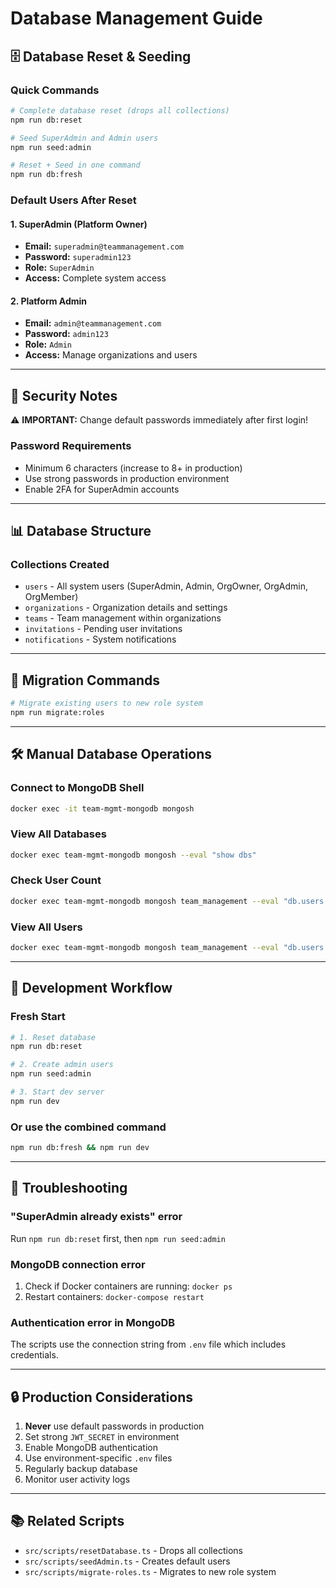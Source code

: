# Database Management Guide

## 🗄️ Database Reset & Seeding

### Quick Commands

```bash
# Complete database reset (drops all collections)
npm run db:reset

# Seed SuperAdmin and Admin users
npm run seed:admin

# Reset + Seed in one command
npm run db:fresh
```

### Default Users After Reset

#### 1. SuperAdmin (Platform Owner)

- **Email:** `superadmin@teammanagement.com`
- **Password:** `superadmin123`
- **Role:** `SuperAdmin`
- **Access:** Complete system access

#### 2. Platform Admin

- **Email:** `admin@teammanagement.com`
- **Password:** `admin123`
- **Role:** `Admin`
- **Access:** Manage organizations and users

---

## 🔐 Security Notes

⚠️ **IMPORTANT:** Change default passwords immediately after first login!

### Password Requirements

- Minimum 6 characters (increase to 8+ in production)
- Use strong passwords in production environment
- Enable 2FA for SuperAdmin accounts

---

## 📊 Database Structure

### Collections Created

- `users` - All system users (SuperAdmin, Admin, OrgOwner, OrgAdmin, OrgMember)
- `organizations` - Organization details and settings
- `teams` - Team management within organizations
- `invitations` - Pending user invitations
- `notifications` - System notifications

---

## 🔄 Migration Commands

```bash
# Migrate existing users to new role system
npm run migrate:roles
```

---

## 🛠️ Manual Database Operations

### Connect to MongoDB Shell

```bash
docker exec -it team-mgmt-mongodb mongosh
```

### View All Databases

```bash
docker exec team-mgmt-mongodb mongosh --eval "show dbs"
```

### Check User Count

```bash
docker exec team-mgmt-mongodb mongosh team_management --eval "db.users.countDocuments()"
```

### View All Users

```bash
docker exec team-mgmt-mongodb mongosh team_management --eval "db.users.find().pretty()"
```

---

## 📝 Development Workflow

### Fresh Start

```bash
# 1. Reset database
npm run db:reset

# 2. Create admin users
npm run seed:admin

# 3. Start dev server
npm run dev
```

### Or use the combined command

```bash
npm run db:fresh && npm run dev
```

---

## 🐛 Troubleshooting

### "SuperAdmin already exists" error

Run `npm run db:reset` first, then `npm run seed:admin`

### MongoDB connection error

1. Check if Docker containers are running: `docker ps`
2. Restart containers: `docker-compose restart`

### Authentication error in MongoDB

The scripts use the connection string from `.env` file which includes credentials.

---

## 🔒 Production Considerations

1. **Never** use default passwords in production
2. Set strong `JWT_SECRET` in environment
3. Enable MongoDB authentication
4. Use environment-specific `.env` files
5. Regularly backup database
6. Monitor user activity logs

---

## 📚 Related Scripts

- `src/scripts/resetDatabase.ts` - Drops all collections
- `src/scripts/seedAdmin.ts` - Creates default users
- `src/scripts/migrate-roles.ts` - Migrates to new role system
